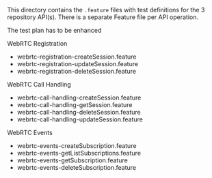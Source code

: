 This directory contains the `.feature` files with test definitions for the 3 repository API(s).
There is a separate Feature file per API operation.

The test plan has to be enhanced

WebRTC Registration

* webrtc-registration-createSession.feature
* webrtc-registration-updateSession.feature
* webrtc-registration-deleteSession.feature

WebRTC Call Handling

* webrtc-call-handling-createSession.feature
* webrtc-call-handling-getSession.feature
* webrtc-call-handling-deleteSession.feature
* webrtc-call-handling-updateSession.feature

WebRTC Events

* webrtc-events-createSubscription.feature
* webrtc-events-getListSubscriptions.feature
* webrtc-events-getSubscription.feature
* webrtc-events-deleteSubscription.feature
